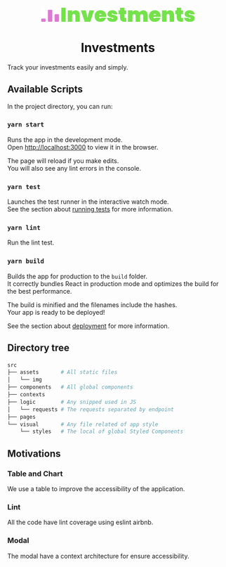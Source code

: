<p align="center">
  <a href="https://investments.gosch.io/">
    <img alt="Investments" src="./src/assets/img/logo.svg" width="350" />
  </a>
</p>
<h1 align="center">
  Investments
</h1>
Track your investments easily and simply.

## Available Scripts

In the project directory, you can run:

### `yarn start`

Runs the app in the development mode.<br />
Open [http://localhost:3000](http://localhost:3000) to view it in the browser.

The page will reload if you make edits.<br />
You will also see any lint errors in the console.

### `yarn test`

Launches the test runner in the interactive watch mode.<br />
See the section about [running tests](https://facebook.github.io/create-react-app/docs/running-tests) for more information.

### `yarn lint`

Run the lint test.

### `yarn build`

Builds the app for production to the `build` folder.<br />
It correctly bundles React in production mode and optimizes the build for the best performance.

The build is minified and the filenames include the hashes.<br />
Your app is ready to be deployed!

See the section about [deployment](https://facebook.github.io/create-react-app/docs/deployment) for more information.

## Directory tree

```bash
src
├── assets       # All static files
│   └── img
├── components   # All global components
├── contexts
├── logic        # Any snipped used in JS
│   └── requests # The requests separated by endpoint
├── pages
└── visual       # Any file related of app style
    └── styles   # The local of global Styled Components
```

## Motivations
### Table and Chart
We use a table to improve the accessibility of the application.

### Lint
All the code have lint coverage using eslint airbnb.

### Modal
The modal have a context architecture for ensure accessibility.